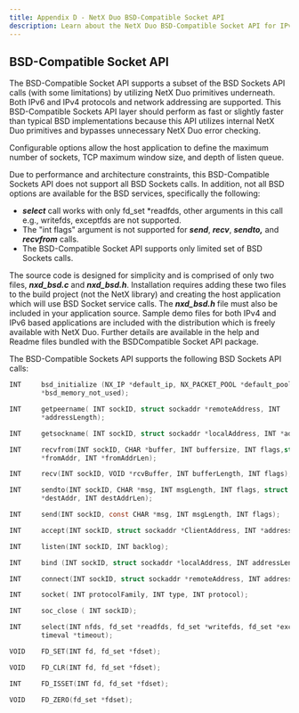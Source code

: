 ```yaml
---
title: Appendix D - NetX Duo BSD-Compatible Socket API
description: Learn about the NetX Duo BSD-Compatible Socket API for IPv4 and IPv6.
---
```



## BSD-Compatible Socket API 
The BSD-Compatible Socket API supports a subset of the BSD Sockets API calls (with some limitations) by utilizing NetX Duo primitives underneath. Both IPv6 and IPv4 protocols and network addressing are supported. This BSD-Compatible Sockets API layer should perform as fast or slightly faster than typical BSD implementations because this API utilizes internal NetX Duo primitives and bypasses unnecessary NetX Duo error checking.  

Configurable options allow the host application to define the maximum number of sockets, TCP maximum window size, and depth of listen queue.

Due to performance and architecture constraints, this BSD-Compatible Sockets API does not support all BSD Sockets calls. In addition, not all BSD options are available for the BSD services, specifically the following:

  - ***select*** call works with only fd_set \*readfds, other arguments in this call e.g., writefds, exceptfds are not supported.
  - The "int flags" argument is not supported for ***send***, ***recv***, ***sendto,*** and ***recvfrom*** calls. 
  - The BSD-Compatible Socket API supports only limited set of BSD Sockets calls.

The source code is designed for simplicity and is comprised of only two files, ***nxd_bsd.c*** and ***nxd_bsd.h***. Installation requires adding these two files to the build project (not the NetX library) and creating the host application which will use BSD Socket service calls. The ***nxd_bsd.h*** file must also be included in your application source. Sample demo files for both IPv4 and IPv6  based applications are included with the distribution which is freely available with NetX Duo. Further details are available in the help and Readme files bundled with the BSDCompatible Socket API
package.

The BSD-Compatible Sockets API supports the following BSD Sockets API calls:

```c
INT     bsd_initialize (NX_IP *default_ip, NX_PACKET_POOL *default_pool, CHAR
        *bsd_memory_not_used);
```
```c
INT     getpeername( INT sockID, struct sockaddr *remoteAddress, INT
        *addressLength);
```
```c
INT     getsockname( INT sockID, struct sockaddr *localAddress, INT *addressLength);
```
```c
INT     recvfrom(INT sockID, CHAR *buffer, INT buffersize, INT flags,struct sockaddr
        *fromAddr, INT *fromAddrLen);
```
```c        
INT     recv(INT sockID, VOID *rcvBuffer, INT bufferLength, INT flags);
```
```c
INT     sendto(INT sockID, CHAR *msg, INT msgLength, INT flags, struct sockaddr
        *destAddr, INT destAddrLen);
```
```c        
INT     send(INT sockID, const CHAR *msg, INT msgLength, INT flags);
```
```c
INT     accept(INT sockID, struct sockaddr *ClientAddress, INT *addressLength);
```
```c
INT     listen(INT sockID, INT backlog);
```
```c
INT     bind (INT sockID, struct sockaddr *localAddress, INT addressLength);
```
```c
INT     connect(INT sockID, struct sockaddr *remoteAddress, INT addressLength);
```
```c
INT     socket( INT protocolFamily, INT type, INT protocol);
```
```c
INT     soc_close ( INT sockID);
```
```c
INT     select(INT nfds, fd_set *readfds, fd_set *writefds, fd_set *exceptfds, struct
        timeval *timeout);
```
```c
VOID    FD_SET(INT fd, fd_set *fdset);
```
```c
VOID    FD_CLR(INT fd, fd_set *fdset);
```
```c
INT     FD_ISSET(INT fd, fd_set *fdset);
```
```c
VOID    FD_ZERO(fd_set *fdset);
```